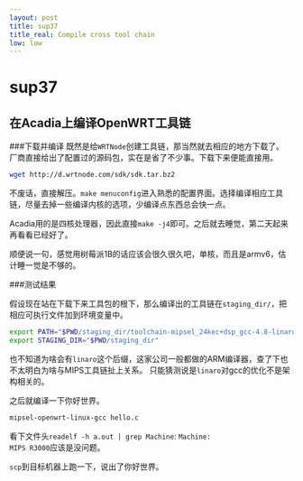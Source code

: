 ```yaml
---
layout: post
title: sup37
title_real: Compile cross tool chain
low: low
---
```

# sup37
## 在Acadia上编译OpenWRT工具链
###下载并编译
既然是给`WRTNode`创建工具链，那当然就去相应的地方下载了。
厂商直接给出了配置过的源码包，实在是省了不少事。下载下来便能直接用。

```bash
wget http://d.wrtnode.com/sdk/sdk.tar.bz2
```

不废话，直接解压。`make menuconfig`进入熟悉的配置界面。选择编译相应工具链，尽量去掉一些编译内核的选项，少编译点东西总会快一点。

Acadia用的是四核处理器，因此直接`make -j4`即可。之后就去睡觉，第二天起来再看看已经好了。

顺便说一句，感觉用树莓派1B的话应该会很久很久吧，单核，而且是armv6，估计睡一觉是不够的。


###测试结果

假设现在站在下载下来工具包的根下，那么编译出的工具链在`staging_dir/`，把相应可执行文件加到环境变量中。

```bash
export PATH="$PWD/staging_dir/toolchain-mipsel_24kec+dsp_gcc-4.8-linaro_uClibc-0.9.33.2/bin:$PATH"
export STAGING_DIR="$PWD/staging_dir"
```
也不知道为啥会有`linaro`这个后缀，这家公司一般都做的ARM编译器，查了下也不太明白为啥与MIPS工具链扯上关系。
只能猜测说是`linaro`对gcc的优化不是架构相关的。


之后就编译一下你好世界。

```bash
mipsel-openwrt-linux-gcc hello.c
```

看下文件头`readelf -h a.out | grep Machine`:
`Machine:                           MIPS R3000`应该是没问题。

`scp`到目标机器上跑一下，说出了你好世界。